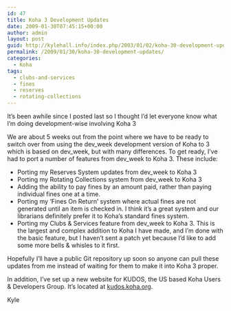 ```yaml
---
id: 47
title: Koha 3 Development Updates
date: 2009-01-30T07:45:15+00:00
author: admin
layout: post
guid: http://kylehall.info/index.php/2003/01/02/koha-30-development-updates/
permalink: /2009/01/30/koha-30-development-updates/
categories:
  - Koha
tags:
  - clubs-and-services
  - fines
  - reserves
  - rotating-collections
---
```

It&#8217;s been awhile since I posted last so I thought I&#8217;d let everyone know what I&#8217;m doing development-wise involving Koha 3

We are about 5 weeks out from the point where we have to be ready to switch over from using the dev\_week development version of Koha to 3 which is based on dev\_week, but with many differences. To get ready, I&#8217;ve had to port a number of features from dev_week to Koha 3. These include:

  * Porting my Reserves System updates from dev_week to Koha 3
  * Porting my Rotating Collections system from dev_week to Koha 3
  * Adding the ability to pay fines by an amount paid, rather than paying individual fines one at a time.
  * Porting my &#8216;Fines On Return&#8217; system where actual fines are not generated until an item is checked in. I think it&#8217;s a great system and our librarians definitely prefer it to Koha&#8217;s standard fines system.
  * Porting my Clubs & Services feature from dev_week to Koha 3. This is the largest and complex addition to Koha I have made, and I&#8217;m done with the basic feature, but I haven&#8217;t sent a patch yet because I&#8217;d like to add some more bells & whisles to it first.

Hopefully I&#8217;ll have a public Git repository up soon so anyone can pull these updates from me instead of waiting for them to make it into Koha 3 proper.

In addition, I&#8217;ve set up a new website for KUDOS, the US based Koha Users & Developers Group. It&#8217;s located at <a title="KUDOS" href="http://kudos.koha.org" target="_blank">kudos.koha.org</a>.

Kyle